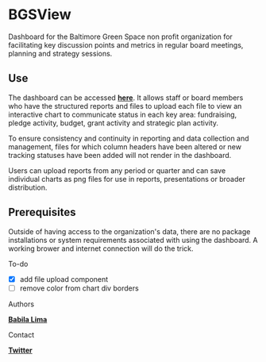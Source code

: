# BGSView
Dashboard for the Baltimore Green Space non profit organization for facilitating key discussion points and metrics in regular board meetings, planning and strategy sessions.


## Use
The dashboard can be accessed [**here**](https://bgs-dashboard.herokuapp.com/).  It allows staff or board members who have the structured reports and files to upload each file to view an interactive chart to communicate status in each key area: fundraising, pledge activity, budget, grant activity and strategic plan activity.

To ensure consistency and continuity in reporting and data collection and management, files for which column headers have been altered or new tracking statuses have been added will not render in the dashboard.

Users can upload reports from any period or quarter and can save individual charts as png files for use in reports, presentations or broader distribution.


## Prerequisites
Outside of having access to the organization's data, there are no package installations or system requirements associated with using the dashboard.  A working brower and internet connection will do the trick.


To-do
- [X] add file upload component
- [ ] remove color from chart div borders

Authors

[**Babila Lima**](https://generalservices.baltimorecity.gov/business-process-improvement-office)

Contact

[**Twitter**](https://twitter.com/zlimab)
